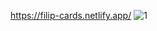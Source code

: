 https://filip-cards.netlify.app/
![1](https://user-images.githubusercontent.com/114927397/217535789-6e6f714a-0b6c-488d-9c87-265cae56ef24.jpg)
